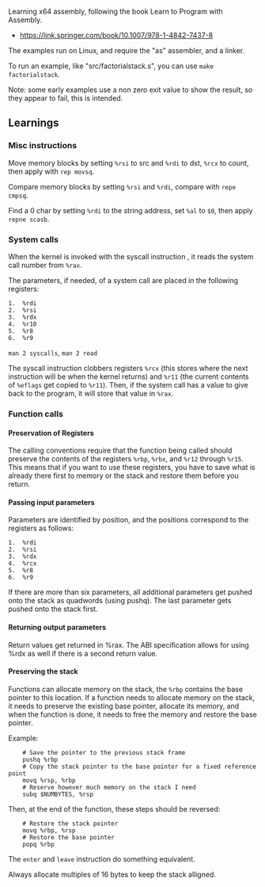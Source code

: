 Learning x64 assembly, following the book Learn to Program with Assembly.

- https://link.springer.com/book/10.1007/978-1-4842-7437-8

The examples run on Linux, and require the "as" assembler, and a linker.

To run an example, like "src/factorialstack.s", you can use `make
factorialstack`.

Note: some early examples use a non zero exit value to show the result, so they
appear to fail, this is intended.

## Learnings

### Misc instructions

Move memory blocks by setting `%rsi` to src and `%rdi` to dst, `%rcx` to count,
then apply with `rep movsq`.

Compare memory blocks by setting `%rsi` and `%rdi`, compare with `repe cmpsq`.

Find a 0 char by setting `%rdi` to the string address, set `%al` to `$0`, then
apply `repne scasb`.

### System calls


When the kernel is invoked with the syscall instruction , it reads the system
call number from `%rax`.

The parameters, if needed, of a system call are placed in the following registers:

    1.  %rdi
    2.  %rsi
    3.  %rdx
    4.  %r10
    5.  %r8
    6.  %r9

`man 2 syscalls`, `man 2 read`


The syscall instruction clobbers registers `%rcx` (this stores where the next
instruction will be when the kernel returns) and `%r11` (the current contents
of `%eflags` get copied to `%r11`). Then, if the system call has a value to
give back to the program, it will store that value in `%rax`.

### Function calls

#### Preservation of Registers

The calling conventions require that the function being called should preserve
the contents of the registers `%rbp`, `%rbx`, and `%r12` through `%r15`. This
means that if you want to use these registers, you have to save what is already
there first to memory or the stack and restore them before you return.

#### Passing input parameters

Parameters are identified by position, and the positions correspond to the
registers as follows:

    1.  %rdi
    2.  %rsi
    3.  %rdx
    4.  %rcx
    5.  %r8
    6.  %r9

If there are more than six parameters, all additional parameters get pushed
onto the stack as quadwords (using pushq). The last parameter gets pushed onto
the stack first.

#### Returning output parameters

Return values get returned in %rax. The ABI specification allows for using %rdx
as well if there is a second return value.

#### Preserving the stack

Functions can allocate memory on the stack, the `%rbp` contains the base
pointer to this location. If a function needs to allocate memory on the stack,
it needs to preserve the existing base pointer, allocate its memory, and when
the function is done, it needs to free the memory and restore the base pointer.

Example:

``` assembly
    # Save the pointer to the previous stack frame
    pushq %rbp
    # Copy the stack pointer to the base pointer for a fixed reference point
    movq %rsp, %rbp
    # Reserve however much memory on the stack I need
    subq $NUMBYTES, %rsp
```

Then, at the end of the function, these steps should be reversed:

``` assembly
    # Restore the stack pointer
    movq %rbp, %rsp
    # Restore the base pointer
    popq %rbp
```

The `enter` and `leave` instruction do something equivalent.

Always allocate multiples of 16 bytes to keep the stack alligned.
